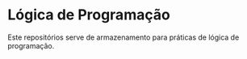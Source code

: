 # Lógica de Programação
Este repositórios serve de armazenamento para práticas de lógica de programação.
